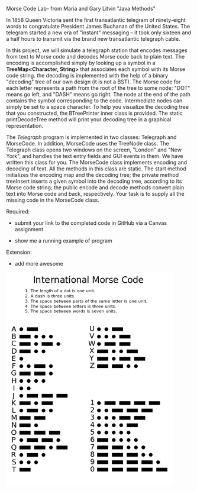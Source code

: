 Morse Code  Lab- from Maria and Gary Litvin "Java Methods" 

In 1858 Queen Victoria sent the first transatlantic telegram of ninety-eight words to congratulate President James Buchanan of the United States. The telegram started a new era of "instant" messaging – it took only sixteen and a half hours to transmit via the brand new transatlantic telegraph cable.

In this project, we will simulate a telegraph station that encodes messages from text to Morse code and decodes Morse code back to plain text.  The encoding is accomplished simply by looking up a symbol in a **TreeMap<Character, String>** that associates each symbol with its Morse code string. the decoding is implemented with the help of a binary "decoding" tree of our own design (it is not a BST). The Morse code for each letter represents a path from the root of the tree to some node: "DOT" means go left, and "DASH" means go right. The node at the end of the path contains the symbol corresponding to the code. Intermediate nodes can simply be set to a space character. To help you visualize the decoding tree that you constructed, the BTreePrinter inner class is provided. The static printDecodeTree method will print your decoding tree in a graphical representation.

The *Telegraph* program is implemented in two classes: Telegraph and MorseCode. In addition, MorseCode uses the TreeNode class. The Telegraph class opens two windows on the screen, "London" and "New York", and handles the text entry fields and GUI events in them. We have written this class for you. The MorseCode class implements encoding and decoding of text. All the methods in this class are static. The start method initializes the encoding map and the decoding tree; the private method treeInsert inserts a given symbol into the decoding tree, according to its Morse code string; the public encode and decode methods convert plain text into Morse code and back, respectively. Your task is to supply all the missing code in the MorseCode class.

Required:

* submit your link to the completed code in GitHub via a Canvas assignment

* show me a running example of program

Extension:

* add more awesome

![image alt text](image_0.png)

